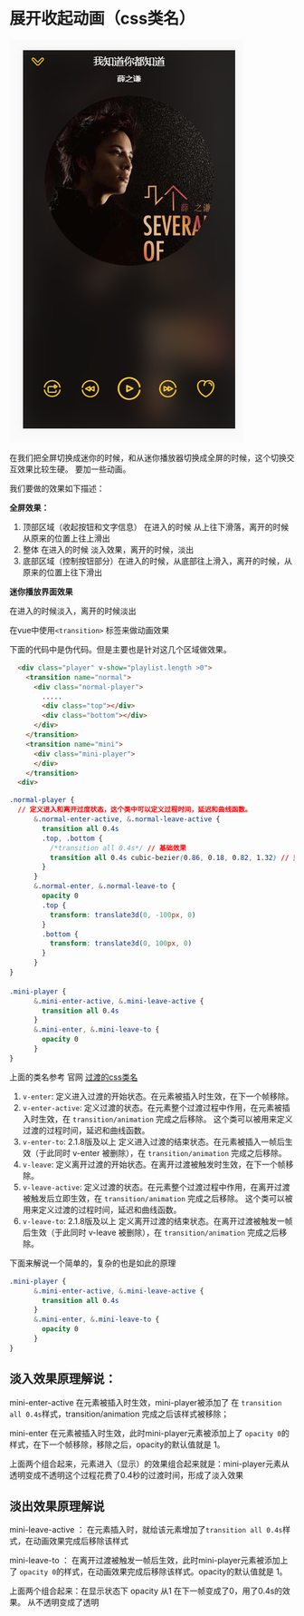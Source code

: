 # 展开收起动画（css类名）
![](/assets/musicapp/播放器界面-歌曲数据应用-全屏.png)

在我们把全屏切换成迷你的时候，和从迷你播放器切换成全屏的时候，这个切换交互效果比较生硬。
要加一些动画。

我们要做的效果如下描述：

**全屏效果：**
1. 顶部区域（收起按钮和文字信息） 在进入的时候 从上往下滑落，离开的时候 从原来的位置上往上滑出
2. 整体 在进入的时候 淡入效果，离开的时候，淡出
3. 底部区域（控制按钮部分）在进入的时候，从底部往上滑入，离开的时候，从原来的位置上往下滑出

**迷你播放界面效果**

在进入的时候淡入，离开的时候淡出



在vue中使用`<transition>` 标签来做动画效果

下面的代码中是伪代码。但是主要也是针对这几个区域做效果。
```html
  <div class="player" v-show="playlist.length >0">
    <transition name="normal">
      <div class="normal-player">
        .....
        <div class="top"></div>
        <div class="bottom"></div>
      </div>
    </transition>
    <transition name="mini">
      <div class="mini-player">
      </div>
    </transition>
  <div>
```
```css
.normal-player {
  // 定义进入和离开过度状态，这个类中可以定义过程时间，延迟和曲线函数。
      &.normal-enter-active, &.normal-leave-active {
        transition all 0.4s
        .top, .bottom {
          /*transition all 0.4s*/ // 基础效果
          transition all 0.4s cubic-bezier(0.86, 0.18, 0.82, 1.32) // 贝塞尔曲线，有一种回弹的效果，看不懂这些数值标识啥意思
        }
      }
      &.normal-enter, &.normal-leave-to {
        opacity 0
        .top {
          transform: translate3d(0, -100px, 0)
        }
        .bottom {
          transform: translate3d(0, 100px, 0)
        }
      }
}

.mini-player {
      &.mini-enter-active, &.mini-leave-active {
        transition all 0.4s
      }
      &.mini-enter, &.mini-leave-to {
        opacity 0
      }
}
```

上面的类名参考 官网 [过渡的css类名](https://cn.vuejs.org/v2/guide/transitions.html#过渡的-CSS-类名)

1. `v-enter`: 定义进入过渡的开始状态。在元素被插入时生效，在下一个帧移除。
2. `v-enter-active`: 定义过渡的状态。在元素整个过渡过程中作用，在元素被插入时生效，在 `transition/animation` 完成之后移除。 这个类可以被用来定义过渡的过程时间，延迟和曲线函数。
3. `v-enter-to`: 2.1.8版及以上 定义进入过渡的结束状态。在元素被插入一帧后生效（于此同时 v-enter 被删除），在 `transition/animation` 完成之后移除。
4. `v-leave`: 定义离开过渡的开始状态。在离开过渡被触发时生效，在下一个帧移除。
5. `v-leave-active`: 定义过渡的状态。在元素整个过渡过程中作用，在离开过渡被触发后立即生效，在 `transition/animation` 完成之后移除。 这个类可以被用来定义过渡的过程时间，延迟和曲线函数。
6. `v-leave-to`: 2.1.8版及以上 定义离开过渡的结束状态。在离开过渡被触发一帧后生效（于此同时 v-leave 被删除），在 `transition/animation` 完成之后移除。

下面来解说一个简单的，复杂的也是如此的原理
```css
.mini-player {
      &.mini-enter-active, &.mini-leave-active {
        transition all 0.4s
      }
      &.mini-enter, &.mini-leave-to {
        opacity 0
      }
}

```
## 淡入效果原理解说：
mini-enter-active 在元素被插入时生效，mini-player被添加了 在 `transition all 0.4s`样式，transition/animation 完成之后该样式被移除；

mini-enter 在元素被插入时生效，此时mini-player元素被添加上了 `opacity 0`的样式，在下一个帧移除，移除之后，opacity的默认值就是 1。

上面两个组合起来，元素进入（显示）的效果组合起来就是：mini-player元素从透明变成不透明这个过程花费了0.4秒的过渡时间，形成了淡入效果

## 淡出效果原理解说
mini-leave-active ： 在元素插入时，就给该元素增加了`transition all 0.4s`样式，在动画效果完成后移除该样式

mini-leave-to ： 在离开过渡被触发一帧后生效，此时mini-player元素被添加上了 `opacity 0`的样式，在动画效果完成后移除该样式。opacity的默认值就是 1。

上面两个组合起来：在显示状态下 opacity 从1 在下一帧变成了0，用了0.4s的效果。 从不透明变成了透明





